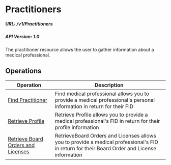 # Practitioners

##### URL: /v1/Practitioners
##### API Version: 1.0

The practitioner resource allows the user to gather information about a medical professional. 

## Operations

| Operation | Description |
| --------- | ----------- |
| [Find Practitioner](find-practitioner.md) | Find medical professional allows you to provide a medical professional's personal information in return for their FID |
| [Retrieve Profile](retrieve-profile.md) | Retrieve Profile allows you to provide a medical professional's FID in return for their profile information |
| [Retrieve Board Orders and Licenses](retrieve-licenses.md) | RetrieveBoard Orders and Licenses allows you to provide a medical professional's FID in return for their Board Order and License information |

